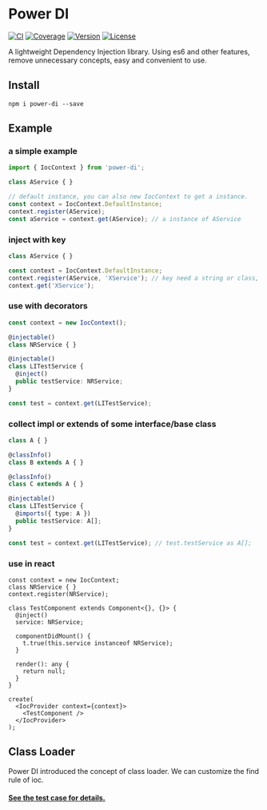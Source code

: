 # Power DI

[![CI](https://img.shields.io/travis/zhang740/power-di.svg?style=flat-square)](https://travis-ci.org/zhang740/power-di)
[![Coverage](https://img.shields.io/coveralls/zhang740/power-di.svg?style=flat-square)](https://coveralls.io/github/zhang740/power-di)
[![Version](https://img.shields.io/npm/v/power-di.svg?style=flat-square)](https://www.npmjs.com/package/power-di)
[![License](https://img.shields.io/npm/l/power-di.svg?style=flat-square)](https://github.com/zhang740/power-di/blob/master/LICENSE)

A lightweight Dependency Injection library. Using es6 and other features, remove unnecessary concepts, easy and convenient to use.

## Install
```shell
npm i power-di --save
```

## Example

### a simple example
```ts
import { IocContext } from 'power-di';

class AService { }

// default instance, you can also new IocContext to get a instance.
const context = IocContext.DefaultInstance;
context.register(AService);
const aService = context.get(AService); // a instance of AService
```

### inject with key
```ts
class AService { }

const context = IocContext.DefaultInstance;
context.register(AService, 'XService'); // key need a string or class, e.g super class or whatever class.
context.get('XService');
```

### use with decorators
```ts
const context = new IocContext();

@injectable()
class NRService { }

@injectable()
class LITestService {
  @inject()
  public testService: NRService;
}

const test = context.get(LITestService);
```

### collect impl or extends of some interface/base class
```ts
class A { }

@classInfo()
class B extends A { }

@classInfo()
class C extends A { }

@injectable()
class LITestService {
  @imports({ type: A })
  public testService: A[];
}

const test = context.get(LITestService); // test.testService as A[];
```

### use in react
```tsx
const context = new IocContext;
class NRService { }
context.register(NRService);

class TestComponent extends Component<{}, {}> {
  @inject()
  service: NRService;

  componentDidMount() {
    t.true(this.service instanceof NRService);
  }

  render(): any {
    return null;
  }
}

create(
  <IocProvider context={context}>
    <TestComponent />
  </IocProvider>
);
```

## Class Loader
Power DI introduced the concept of class loader. We can customize the find rule of ioc.

#### [See the test case for details.](https://github.com/zhang740/power-di/tree/master/test)
